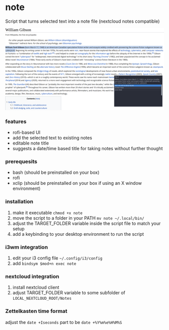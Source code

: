 # note
Script that turns selected text into a note file (nextcloud notes compatible) 

![Screenshot usage example of note](https://github.com/einalex/note/blob/main/note.png)

### features
* rofi-based UI
* add the selected text to existing notes
* editable note title
* suggests a date/time based title for taking notes without further thought

### prerequesits
* bash (should be preinstalled on your box)
* rofi
* xclip (should be preinstalled on your box if using an X window environment)

### installation
1. make it executable `chmod +x note`
2. move the script to a folder in your PATH `mv note ~/.local/bin/`
3. adjust the TARGET_FOLDER variable inside the script file to match your setup
4. add a keybinding to your desktop environment to run the script

### i3wm integration
1. edit your i3 config file `~/.config/i3/config`
2. add `bindsym $mod+n exec note`

### nextcloud integration
1. install nextcloud client
2. adjust TARGET_FOLDER variable to some subfolder of `LOCAL_NEXTCLOUD_ROOT/Notes`


### Zettelkasten time format
adjust the `date +Iseconds` part to be `date +%Y%m%e%H%M%S`
